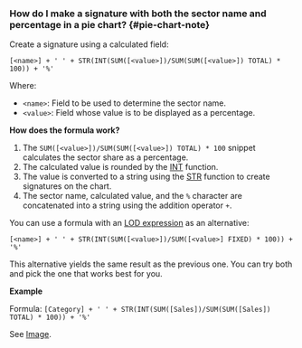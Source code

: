 ### How do I make a signature with both the sector name and percentage in a pie chart? {#pie-chart-note}

Create a signature using a calculated field:

`[<name>] + ' ' + STR(INT(SUM([<value>])/SUM(SUM([<value>]) TOTAL) * 100)) + '%'`

Where:

* `<name>`: Field to be used to determine the sector name.
* `<value>`: Field whose value is to be displayed as a percentage.

**How does the formula work?**

1. The `SUM([<value>])/SUM(SUM([<value>]) TOTAL) * 100` snippet calculates the sector share as a percentage.
1. The calculated value is rounded by the [INT](../../datalens/function-ref/INT.md) function.
1. The value is converted to a string using the [STR](../../datalens/function-ref/STR.md) function to create signatures on the chart.
1. The sector name, calculated value, and the `%` character are concatenated into a string using the addition operator `+`.

You can use a formula with an [LOD expression](../../datalens/concepts/lod-aggregation.md#fixed) as an alternative:

`[<name>] + ' ' + STR(INT(SUM([<value>])/SUM([<value>] FIXED) * 100)) + '%'`

This alternative yields the same result as the previous one. You can try both and pick the one that works best for you.

**Example**

Formula: `[Category] + ' ' + STR(INT(SUM([Sales])/SUM(SUM([Sales]) TOTAL) * 100)) + '%'`

See [Image](https://storage.yandexcloud.net/doc-files/pie-chart.png).
